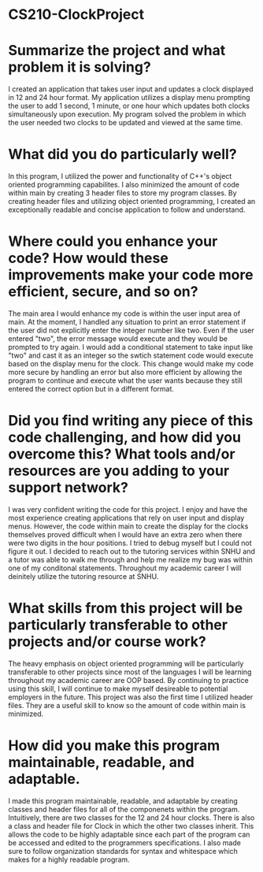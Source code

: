 # CS210-ClockProject

# Summarize the project and what problem it is solving?
I created an application that takes user input and updates a clock displayed in 12 and 24 hour format. My application utilizes a display menu prompting the user to add 1 second, 1 minute, or one hour which updates both clocks simultaneously upon execution. My program solved the problem in which the user needed two clocks to be updated and viewed at the same time.

# What did you do particularly well?
In this program, I utilized the power and functionality of C++'s object oriented programming capabilites. I also minimized the amount of code within main by creating 3 header files to store my program classes. By creating header files and utilizing object oriented programming, I created an exceptionally readable and concise application to follow and understand.

# Where could you enhance your code? How would these improvements make your code more efficient, secure, and so on?
The main area I would enhance my code is within the user input area of main. At the moment, I handled any situation to print an error statement if the user did not explicitly enter the integer number like two. Even if the user entered "two", the error message would execute and they would be prompted to try again. I would add a conditional statement to take input like "two" and cast it as an integer so the swtich statement code would execute based on the display menu for the clock. This change would make my code more secure by handling an error but also more efficient by allowing the program to continue and execute what the user wants because they still entered the correct option but in a different format.

# Did you find writing any piece of this code challenging, and how did you overcome this? What tools and/or resources are you adding to your support network?
I was very confident writing the code for this project. I enjoy and have the most experience creating applications that rely on user input and display menus. However, the code within main to create the display for the clocks themselves proved difficult when I would have an extra zero when there were two digits in the hour positions. I tried to debug myself but I could not figure it out. I decided to reach out to the tutoring services within SNHU and a tutor was able to walk me through and help me realize my bug was within one of my conditonal statements. Throughout my academic career I will deinitely utilize the tutoring resource at SNHU.

# What skills from this project will be particularly transferable to other projects and/or course work?
The heavy emphasis on object oriented programming will be particularly transferable to other projects since most of the languages I will be learning throughout my academic career are OOP based. By continuing to practice using this skill, I will continue to make myself desireable to potential employers in the future. This project was also the first time I utilized header files. They are a useful skill to know so the amount of code within main is minimized.

# How did you make this program maintainable, readable, and adaptable.
I made this program maintainable, readable, and adaptable by creating classes and header files for all of the componenets within the program. Intuitively, there are two classes for the 12 and 24 hour clocks. There is also a class and header file for Clock in which the other two classes inherit. This allows the code to be highly adaptable since each part of the program can be accessed and edited to the programmers specifications. I also made sure to follow organization standards for syntax and whitespace which makes for a highly readable program.
